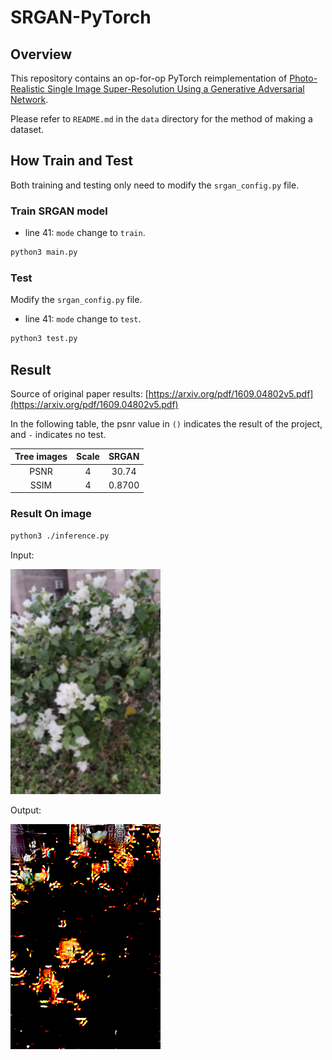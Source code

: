 # SRGAN-PyTorch

## Overview

This repository contains an op-for-op PyTorch reimplementation of [Photo-Realistic Single Image Super-Resolution Using a Generative Adversarial Network](https://arxiv.org/abs/1609.04802v5).


Please refer to `README.md` in the `data` directory for the method of making a dataset.

## How Train and Test

Both training and testing only need to modify the `srgan_config.py` file. 



### Train SRGAN model

- line 41: `mode` change to `train`.

```bash
python3 main.py
```

### Test

Modify the `srgan_config.py` file.

- line 41: `mode` change to `test`.


```bash
python3 test.py
```


## Result

Source of original paper results: [https://arxiv.org/pdf/1609.04802v5.pdf](https://arxiv.org/pdf/1609.04802v5.pdf)

In the following table, the psnr value in `()` indicates the result of the project, and `-` indicates no test.

| Tree images | Scale |       SRGAN   |
|:-----------:|:-----:|:-------------:|
| PSNR        |   4   |  30.74        |
| SSIM        |   4   |  0.8700       |


### Result On image
```bash
python3 ./inference.py
```

Input: 

<span align="center"><img width="240" height="360" src="Input/001.jpg"/></span>

Output: 

<span align="center"><img width="240" height="360" src="Output/comic_sr1.png"/></span>


```
